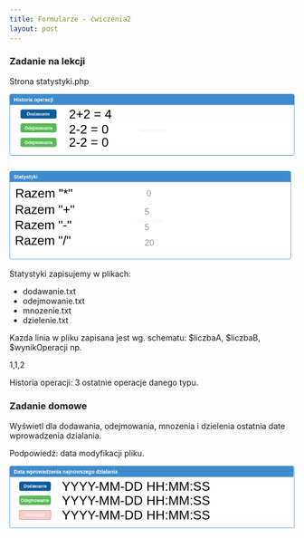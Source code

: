 ```yaml
---
title: Formularze - ćwiczenia2
layout: post
---
```



### Zadanie na lekcji


Strona statystyki.php

![](/images/zadania-php/proste_dzialania_statystyki.png)

Statystyki zapisujemy w plikach:
 - dodawanie.txt
 - odejmowanie.txt
 - mnozenie.txt
 - dzielenie.txt

Kazda linia w pliku zapisana jest wg. schematu:
$liczbaA, $liczbaB, $wynikOperacji np.

1,1,2

Historia operacji: 3 ostatnie operacje danego typu.


### Zadanie domowe

Wyświetl dla dodawania, odejmowania, mnozenia i dzielenia ostatnia date wprowadzenia dzialania.

Podpowiedź: data modyfikacji pliku.


![](/images/zadania-php/proste_dzialania_statystyki_zd.png)


